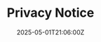 ---
title: Privacy Notice
linkTitle: Privacy Notice
date: '2025-05-01T21:06:00Z'
weight: 1
description: No content
draft: false
ref: privacy-notice
---